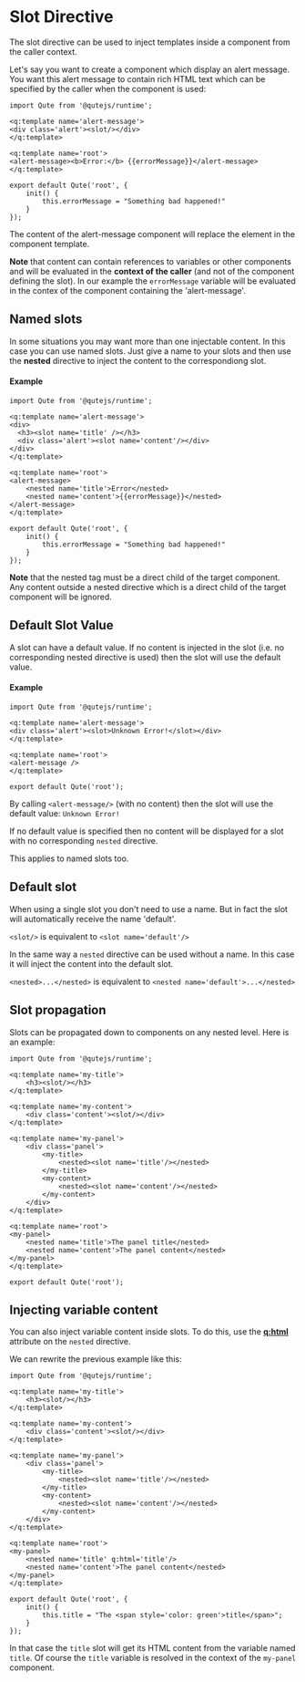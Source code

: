# Slot Directive

The slot directive can be used to inject templates inside a component from the caller context.

Let's say you want to create a component which display an alert message. You want this alert message to contain rich HTML text which can be specified by the caller when the component is used:

```jsq
import Qute from '@qutejs/runtime';

<q:template name='alert-message'>
<div class='alert'><slot/></div>
</q:template>

<q:template name='root'>
<alert-message><b>Error:</b> {{errorMessage}}</alert-message>
</q:template>

export default Qute('root', {
	init() {
		this.errorMessage = "Something bad happened!"
	}
});
```

The content of the alert-message component will replace the <slot/> element in the component template.

**Note** that content can contain references to variables or other components and will be evaluated in the **context of the caller** (and not of the component defining the slot).
In our example the `errorMessage` variable will be evaluated in the contex of the component containing the 'alert-message'.

## Named slots

In some situations you may want more than one injectable content. In this case you can use named slots. Just give a name to your slots and then use the **nested** directive to inject the content to the correspondiong slot.

#### Example

```jsq
import Qute from '@qutejs/runtime';

<q:template name='alert-message'>
<div>
  <h3><slot name='title' /></h3>
  <div class='alert'><slot name='content'/></div>
</div>
</q:template>

<q:template name='root'>
<alert-message>
	<nested name='title'>Error</nested>
	<nested name='content'>{{errorMessage}}</nested>
</alert-message>
</q:template>

export default Qute('root', {
	init() {
		this.errorMessage = "Something bad happened!"
	}
});
```

**Note** that the nested tag must be a direct child of the target component. Any content outside a nested directive which is a direct child of the target component will be ignored.

## Default Slot Value

A slot can have a default value. If no content is injected in the slot (i.e. no corresponding nested directive is used) then the slot will use the default value.

#### Example

```jsq
import Qute from '@qutejs/runtime';

<q:template name='alert-message'>
<div class='alert'><slot>Unknown Error!</slot></div>
</q:template>

<q:template name='root'>
<alert-message />
</q:template>

export default Qute('root');
```

By calling `<alert-message/>` (with no content) then the slot will use the default value: `Unknown Error!`

If no default value is specified then no content will be displayed for a slot with no corresponding `nested` directive.

This applies to named slots too.

## Default slot

When using a single slot you don't need to use a name. But in fact the slot will automatically receive the name 'default'.

`<slot/>` is equivalent to `<slot name='default'/>`

In the same way a `nested` directive can be used without a name. In this case it will inject the content into the default slot.

`<nested>...</nested>` is equivalent to `<nested name='default'>...</nested>`

## Slot propagation

Slots can be propagated down to components on any nested level. Here is an example:

```jsq
import Qute from '@qutejs/runtime';

<q:template name='my-title'>
	<h3><slot/></h3>
</q:template>

<q:template name='my-content'>
	<div class='content'><slot/></div>
</q:template>

<q:template name='my-panel'>
	<div class='panel'>
		<my-title>
			<nested><slot name='title'/></nested>
		</my-title>
		<my-content>
			<nested><slot name='content'/></nested>
		</my-content>
	</div>
</q:template>

<q:template name='root'>
<my-panel>
	<nested name='title'>The panel title</nested>
	<nested name='content'>The panel content</nested>
</my-panel>
</q:template>

export default Qute('root');
```

## Injecting variable content

You can also inject variable content inside slots. To do this, use the **[q:html](#/attributes/q-html)** attribute on the `nested` directive.

We can rewrite the previous example like this:

```jsq
import Qute from '@qutejs/runtime';

<q:template name='my-title'>
	<h3><slot/></h3>
</q:template>

<q:template name='my-content'>
	<div class='content'><slot/></div>
</q:template>

<q:template name='my-panel'>
	<div class='panel'>
		<my-title>
			<nested><slot name='title'/></nested>
		</my-title>
		<my-content>
			<nested><slot name='content'/></nested>
		</my-content>
	</div>
</q:template>

<q:template name='root'>
<my-panel>
    <nested name='title' q:html='title'/>
    <nested name='content'>The panel content</nested>
</my-panel>
</q:template>

export default Qute('root', {
	init() {
		this.title = "The <span style='color: green'>title</span>";
	}
});
```

In that case the `title` slot will get its HTML content from the variable named `title`. Of course the `title` variable is resolved in the context of the `my-panel` component.



